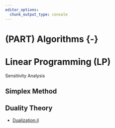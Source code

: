 ```yaml
---
editor_options:
  chunk_output_type: console
---
```


# (PART) Algorithms {-}

# Linear Programming (LP)

Sensitivity Analysis



## Simplex Method



## Duality Theory

- [Dualization.jl](https://github.com/JuliaOpt/Dualization.jl)
